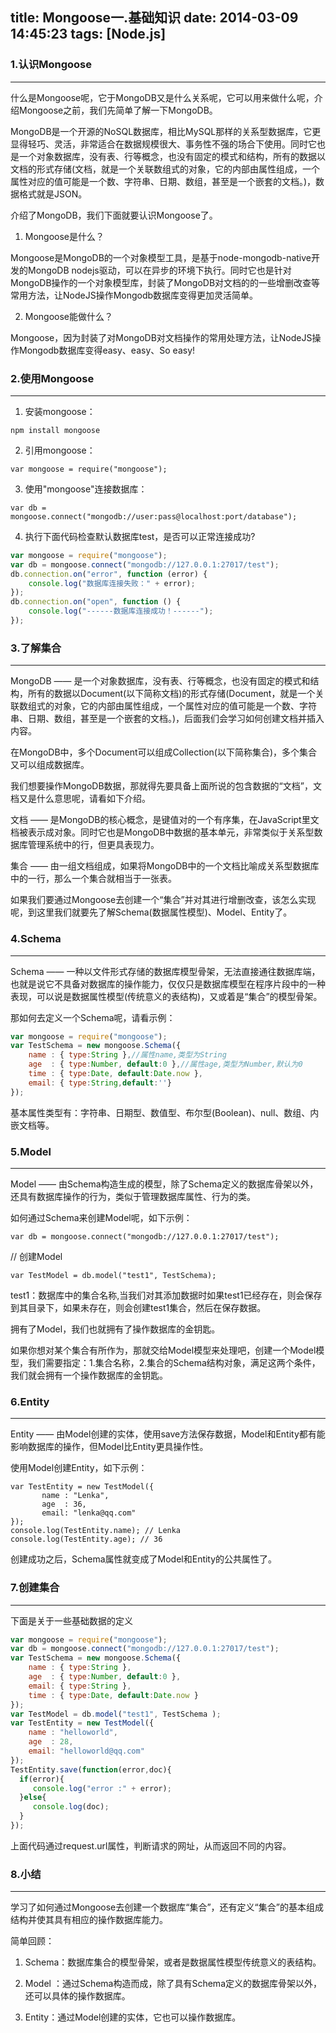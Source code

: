 title: Mongoose一.基础知识
date: 2014-03-09 14:45:23
tags: [Node.js]
---

### 1.认识Mongoose
---
什么是Mongoose呢，它于MongoDB又是什么关系呢，它可以用来做什么呢，介绍Mongoose之前，我们先简单了解一下MongoDB。

MongoDB是一个开源的NoSQL数据库，相比MySQL那样的关系型数据库，它更显得轻巧、灵活，非常适合在数据规模很大、事务性不强的场合下使用。同时它也是一个对象数据库，没有表、行等概念，也没有固定的模式和结构，所有的数据以文档的形式存储(文档，就是一个关联数组式的对象，它的内部由属性组成，一个属性对应的值可能是一个数、字符串、日期、数组，甚至是一个嵌套的文档。)，数据格式就是JSON。

介绍了MongoDB，我们下面就要认识Mongoose了。

1. Mongoose是什么？

Mongoose是MongoDB的一个对象模型工具，是基于node-mongodb-native开发的MongoDB nodejs驱动，可以在异步的环境下执行。同时它也是针对MongoDB操作的一个对象模型库，封装了MongoDB对文档的的一些增删改查等常用方法，让NodeJS操作Mongodb数据库变得更加灵活简单。

2. Mongoose能做什么？

Mongoose，因为封装了对MongoDB对文档操作的常用处理方法，让NodeJS操作Mongodb数据库变得easy、easy、So easy!


### 2.使用Mongoose
---
1. 安装mongoose：
```
npm install mongoose
```
2. 引用mongoose：
```
var mongoose = require("mongoose");
```
3. 使用"mongoose"连接数据库：
```
var db = mongoose.connect("mongodb://user:pass@localhost:port/database");
```
4. 执行下面代码检查默认数据库test，是否可以正常连接成功?
```javascript
var mongoose = require("mongoose");
var db = mongoose.connect("mongodb://127.0.0.1:27017/test");
db.connection.on("error", function (error) {
    console.log("数据库连接失败：" + error);
});
db.connection.on("open", function () {
    console.log("------数据库连接成功！------");
});
```

### 3.了解集合
---
MongoDB —— 是一个对象数据库，没有表、行等概念，也没有固定的模式和结构，所有的数据以Document(以下简称文档)的形式存储(Document，就是一个关联数组式的对象，它的内部由属性组成，一个属性对应的值可能是一个数、字符串、日期、数组，甚至是一个嵌套的文档。)，后面我们会学习如何创建文档并插入内容。

在MongoDB中，多个Document可以组成Collection(以下简称集合)，多个集合又可以组成数据库。

我们想要操作MongoDB数据，那就得先要具备上面所说的包含数据的“文档”，文档又是什么意思呢，请看如下介绍。

文档 —— 是MongoDB的核心概念，是键值对的一个有序集，在JavaScript里文档被表示成对象。同时它也是MongoDB中数据的基本单元，非常类似于关系型数据库管理系统中的行，但更具表现力。

集合 —— 由一组文档组成，如果将MongoDB中的一个文档比喻成关系型数据库中的一行，那么一个集合就相当于一张表。

如果我们要通过Mongoose去创建一个“集合”并对其进行增删改查，该怎么实现呢，到这里我们就要先了解Schema(数据属性模型)、Model、Entity了。

### 4.Schema
---
Schema —— 一种以文件形式存储的数据库模型骨架，无法直接通往数据库端，也就是说它不具备对数据库的操作能力，仅仅只是数据库模型在程序片段中的一种表现，可以说是数据属性模型(传统意义的表结构)，又或着是“集合”的模型骨架。

那如何去定义一个Schema呢，请看示例：
```javascript
var mongoose = require("mongoose");
var TestSchema = new mongoose.Schema({
    name : { type:String },//属性name,类型为String
    age  : { type:Number, default:0 },//属性age,类型为Number,默认为0
    time : { type:Date, default:Date.now },
    email: { type:String,default:''}
});
```
基本属性类型有：字符串、日期型、数值型、布尔型(Boolean)、null、数组、内嵌文档等。


### 5.Model
---
Model —— 由Schema构造生成的模型，除了Schema定义的数据库骨架以外，还具有数据库操作的行为，类似于管理数据库属性、行为的类。

如何通过Schema来创建Model呢，如下示例：
```
var db = mongoose.connect("mongodb://127.0.0.1:27017/test");
```
// 创建Model
```
var TestModel = db.model("test1", TestSchema);
```
test1：数据库中的集合名称,当我们对其添加数据时如果test1已经存在，则会保存到其目录下，如果未存在，则会创建test1集合，然后在保存数据。

拥有了Model，我们也就拥有了操作数据库的金钥匙。

如果你想对某个集合有所作为，那就交给Model模型来处理吧，创建一个Model模型，我们需要指定：1.集合名称，2.集合的Schema结构对象，满足这两个条件，我们就会拥有一个操作数据库的金钥匙。


### 6.Entity
---
Entity —— 由Model创建的实体，使用save方法保存数据，Model和Entity都有能影响数据库的操作，但Model比Entity更具操作性。

使用Model创建Entity，如下示例：
```
var TestEntity = new TestModel({
       name : "Lenka",
       age  : 36,
       email: "lenka@qq.com"
});
console.log(TestEntity.name); // Lenka
console.log(TestEntity.age); // 36
```
创建成功之后，Schema属性就变成了Model和Entity的公共属性了。

### 7.创建集合
---
下面是关于一些基础数据的定义
```javascript
var mongoose = require("mongoose");
var db = mongoose.connect("mongodb://127.0.0.1:27017/test");
var TestSchema = new mongoose.Schema({
    name : { type:String },
    age  : { type:Number, default:0 },
    email: { type:String },
    time : { type:Date, default:Date.now }
});
var TestModel = db.model("test1", TestSchema );
var TestEntity = new TestModel({
    name : "helloworld",
    age  : 28,
    email: "helloworld@qq.com"
});
TestEntity.save(function(error,doc){
  if(error){
     console.log("error :" + error);
  }else{
     console.log(doc);
  }
});
```
上面代码通过request.url属性，判断请求的网址，从而返回不同的内容。


### 8.小结
---
学习了如何通过Mongoose去创建一个数据库“集合”，还有定义“集合”的基本组成结构并使其具有相应的操作数据库能力。

简单回顾：

1. Schema：数据库集合的模型骨架，或者是数据属性模型传统意义的表结构。

2. Model ：通过Schema构造而成，除了具有Schema定义的数据库骨架以外，还可以具体的操作数据库。

3. Entity：通过Model创建的实体，它也可以操作数据库。